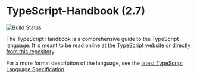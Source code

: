 # TypeScript-Handbook (2.7)

[![Build Status](https://travis-ci.org/Microsoft/TypeScript-Handbook.svg)](https://travis-ci.org/Microsoft/TypeScript-Handbook)

The TypeScript Handbook is a comprehensive guide to the TypeScript language.
It is meant to be read online at [the TypeScript website](https://www.typescriptlang.org/docs/handbook/basic-types.html) or [directly from this repository](./pages/Basic%20Types.md).

For a more formal description of the language, see the [latest TypeScript Language Specification](https://github.com/Microsoft/TypeScript/blob/master/doc/spec.md).
